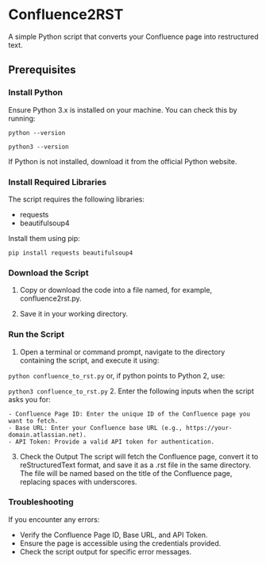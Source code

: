 # Confluence2RST
A simple Python script that converts your Confluence page into restructured text.

## Prerequisites

### Install Python
Ensure Python 3.x is installed on your machine. You can check this by running:

`python --version`

`python3 --version`

If Python is not installed, download it from the official Python website.

### Install Required Libraries
The script requires the following libraries:

- requests
- beautifulsoup4

Install them using pip:

`pip install requests beautifulsoup4`

### Download the Script

1. Copy or download the code into a file named, for example, confluence2rst.py.

2. Save it in your working directory.

### Run the Script
1. Open a terminal or command prompt, navigate to the directory containing the script, and execute it using:

  `python confluence_to_rst.py`
  or, if python points to Python 2, use:

  `python3 confluence_to_rst.py`
2. Enter the following inputs when the script asks you for:

    - Confluence Page ID: Enter the unique ID of the Confluence page you want to fetch.
    - Base URL: Enter your Confluence base URL (e.g., https://your-domain.atlassian.net).
    - API Token: Provide a valid API token for authentication.
3. Check the Output
   The script will fetch the Confluence page, convert it to reStructuredText format, and save it as a .rst file in the same directory.
   The file will be named based on the title of the Confluence page, replacing spaces with underscores.

### Troubleshooting
If you encounter any errors:

- Verify the Confluence Page ID, Base URL, and API Token.
- Ensure the page is accessible using the credentials provided.
- Check the script output for specific error messages.
